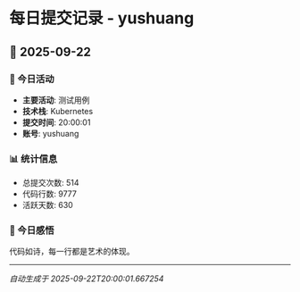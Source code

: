# 每日提交记录 - yushuang

## 📅 2025-09-22

### 🎯 今日活动
- **主要活动**: 测试用例
- **技术栈**: Kubernetes
- **提交时间**: 20:00:01
- **账号**: yushuang

### 📊 统计信息
- 总提交次数: 514
- 代码行数: 9777
- 活跃天数: 630

### 💭 今日感悟
代码如诗，每一行都是艺术的体现。

---
*自动生成于 2025-09-22T20:00:01.667254*

